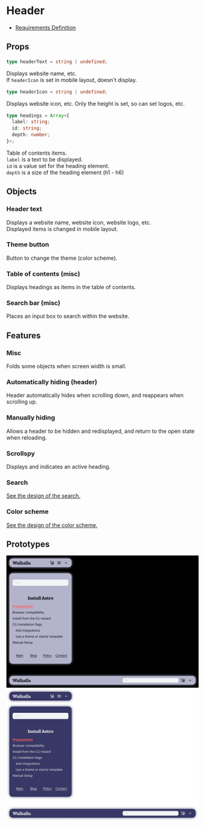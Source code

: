 # Header  

<!--  -->
- [Requirements Definition](/docs/rd/header.md)
<!--  -->

## Props  

  ```ts
  type headerText = string | undefined;
  ```  

  Displays website name, etc.  
  If `headerIcon` is set in mobile layout, doesn't display.  

  ```ts
  type headerIcon = string | undefined;
  ```  

  Displays website icon, etc.
  Only the height is set, so can set logos, etc.  

  ```ts
  type headings = Array<{
    label: string;
    id: string;
    depth: number;
  }>;
  ```  

  Table of contents items.  
  `label` is a text to be displayed.  
  `id` is a value set for the heading element.  
  `depth` is a size of the heading element (h1 - h6)  

## Objects  

### Header text  

  Displays a website name, website icon, website logo, etc.  
  Displayed items is changed in mobile layout.  

### Theme button  

  Button to change the theme (color scheme).  

### Table of contents (misc)  

  Displays headings as items in the table of contents.

### Search bar (misc)  

  Places an input box to search within the website.  

## Features  

### Misc  

  Folds some objects when screen width is small.  

### Automatically hiding (header)  

  Header automatically hides when scrolling down, and reappears when scrolling up.  

### Manually hiding  

  Allows a header to be hidden and redisplayed, and return to the open state when reloading.  

### Scrollspy  

  Displays and indicates an active heading.  

### Search  

  [See the design of the search.](/docs/design/search.md)  

### Color scheme  

  [See the design of the color scheme.](/docs/design/color-scheme.md)  

## Prototypes  

![layouts](/docs/design/assets/headers-light.jpg)  
![layouts](/docs/design/assets/headers-dark.jpg)  

